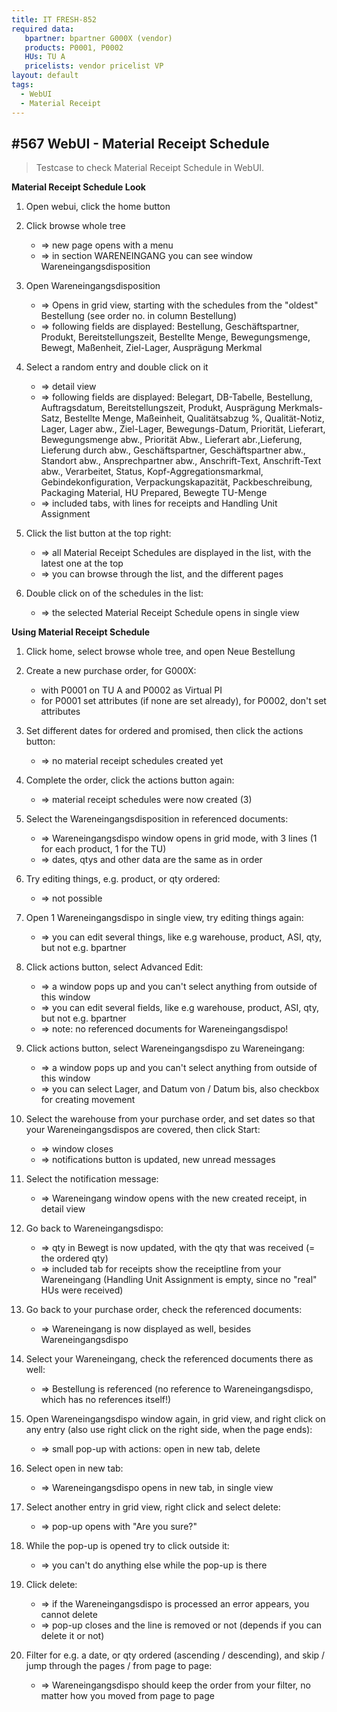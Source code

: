 ```yaml
---
title: IT FRESH-852
required data:
   bpartner: bpartner G000X (vendor)
   products: P0001, P0002
   HUs: TU A
   pricelists: vendor pricelist VP   
layout: default
tags:
  - WebUI
  - Material Receipt
---
```

## #567 WebUI - Material Receipt Schedule

> Testcase to check Material Receipt Schedule in WebUI.


**Material Receipt Schedule Look**

1. Open webui, click the home button

1. Click browse whole tree
	* => new page opens with a menu
	* => in section WARENEINGANG you can see window Wareneingangsdisposition

1. Open Wareneingangsdisposition 
	* => Opens in grid view, starting with the schedules from the "oldest" Bestellung (see order no. in column Bestellung)
	* => following fields are displayed: Bestellung, Geschäftspartner, Produkt, Bereitstellungszeit, Bestellte Menge, Bewegungsmenge, Bewegt, Maßenheit, Ziel-Lager, Ausprägung Merkmal

1. Select a random entry and double click on it
	* => detail view
	* => following fields are displayed: Belegart, DB-Tabelle, Bestellung, Auftragsdatum, Bereitstellungszeit, Produkt, Ausprägung Merkmals-Satz, Bestellte Menge, Maßeinheit, Qualitätsabzug %,
	Qualität-Notiz, Lager, Lager abw., Ziel-Lager, Bewegungs-Datum, Priorität, Lieferart, Bewegungsmenge abw., Priorität Abw., Lieferart abr.,Lieferung, Lieferung durch abw., Geschäftspartner,
	Geschäftspartner abw., Standort abw., Ansprechpartner abw., Anschrift-Text, Anschrift-Text abw., Verarbeitet, Status, Kopf-Aggregationsmarkmal, Gebindekonfiguration, Verpackungskapazität, Packbeschreibung,
	Packaging Material, HU Prepared, Bewegte TU-Menge
	* => included tabs, with lines for receipts and Handling Unit Assignment
	
1. Click the list button at the top right:
	* => all Material Receipt Schedules are displayed in the list, with the latest one at the top
	* => you can browse through the list, and the different pages
	
1. Double click on of the schedules in the list:
	* => the selected Material Receipt Schedule opens in single view
	
	
**Using Material Receipt Schedule**
	
1. Click home, select browse whole tree, and open Neue Bestellung

1. Create a new purchase order, for G000X:
	* with P0001 on TU A and P0002 as Virtual PI
	* for P0001 set attributes (if none are set already), for P0002, don't set attributes

1. Set different dates for ordered and promised, then click the actions button:
	* => no material receipt schedules created yet
	
1. Complete the order, click the actions button again:
	* => material receipt schedules were now created (3)

1. Select the Wareneingangsdisposition in referenced documents:
	* => Wareneingangsdispo window opens in grid mode, with 3 lines (1 for each product, 1 for the TU)
	* => dates, qtys and other data are the same as in order
	
1. Try editing things, e.g. product, or qty ordered:
	* => not possible
	
1. Open 1 Wareneingangsdispo in single view, try editing things again:
	* => you can edit several things, like e.g warehouse, product, ASI, qty, but not e.g. bpartner
	
1. Click actions button, select Advanced Edit:
	* => a window pops up and you can't select anything from outside of this window
	* => you can edit several fields, like e.g warehouse, product, ASI, qty, but not e.g. bpartner
	* => note: no referenced documents for Wareneingangsdispo!
	
1. Click actions button, select Wareneingangsdispo zu Wareneingang:
	* => a window pops up and you can't select anything from outside of this window
	* => you can select Lager, and Datum von / Datum bis, also checkbox for creating movement

1. Select the warehouse from your purchase order, and set dates so that your Wareneingangsdispos are covered, then click Start:
	* => window closes
	* => notifications button is updated, new unread messages
		
1. Select the notification message:
	* => Wareneingang window opens with the new created receipt, in detail view

1. Go back to Wareneingangsdispo: 
	* => qty in Bewegt is now updated, with the qty that was received (= the ordered qty)
	* => included tab for receipts show the receiptline from your Wareneingang (Handling Unit Assignment is empty, since no "real" HUs were received)
	
1. Go back to your purchase order, check the referenced documents:
	* => Wareneingang is now displayed as well, besides Wareneingangsdispo
	
1. Select your Wareneingang, check the referenced documents there as well:
	* => Bestellung is referenced (no reference to Wareneingangsdispo, which has no references itself!)
	
1. Open Wareneingangsdispo window again, in grid view, and right click on any entry (also use right click on the right side, when the page ends):
	* => small pop-up with actions: open in new tab, delete

1. Select open in new tab:
	* => Wareneingangsdispo opens in new tab, in single view

1. Select another entry in grid view, right click and select delete:
	* => pop-up opens with "Are you sure?"
	
1. While the pop-up is opened try to click outside it:
	* => you can't do anything else while the pop-up is there

1. Click delete:
	* => if the Wareneingangsdispo is processed an error appears, you cannot delete 
	* => pop-up closes and the line is removed or not (depends if you can delete it or not) 
	
1. Filter for e.g. a date, or qty ordered (ascending / descending), and skip / jump through the pages / from page to page:
	* => Wareneingangsdispo should keep the order from your filter, no matter how you moved from page to page




